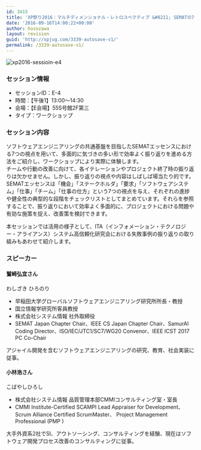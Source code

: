 ```yaml
---
id: 3415
title: 'XP祭り2016：マルチディメンショナル・レトロスペクティブ &#8211; SEMATの7つの視点で気づきの多い多面的な振り返り -（鷲崎弘宜さん、小林浩さん）'
date: '2016-09-16T14:00:22+00:00'
author: hosozawa
layout: revision
guid: 'http://xpjug.com/3339-autosave-v1/'
permalink: /3339-autosave-v1/
---
```


![xp2016-sessioin-e4](http://xpjug.com/wp-content/uploads/2016/09/xp2016-sessioin-e4.png)

### セッション情報

- セッションID：E-4
- 時間：【午後1】13:00～14:30
- 会場：【E会場】55S号館2F第三
- タイプ：ワークショップ

### セッション内容

ソフトウェアエンジニアリングの共通基盤を目指したSEMATエッセンスにおける7つの視点を用いて、多面的に気づきの多い形で効率よく振り返りを進める方法をご紹介し、ワークショップにより実際に体験します。  
チームや行動の改善に向けて、各イテレーションやプロジェクト終了時の振り返りは欠かせません。しかし、振り返りの視点や内容はしばしば場当たり的です。SEMATエッセンスは「機会」「ステークホルダ」「要求」「ソフトウェアシステム」「仕事」「チーム」「仕事の仕方」という7つの視点を与え、それぞれの進捗や健全性の典型的な段階をチェックリストとしてまとめています。それらを参照することで、振り返りにおいて効率よく多面的に、プロジェクトにおける問題や有効な施策を捉え、改善策を検討できます。

本セッションでは活用の様子として、ITA（<wbr></wbr>インフォメーション・テクノロジー・アライアンス）システム高信頼化研究会における失敗事例の振り返りの取り組みも<wbr></wbr>あわせて紹介します。

### スピーカー

#### 鷲崎弘宜さん

わしざき ひろのり

- 早稲田大学グローバルソフトウェアエンジニアリング研究所所長・教授
- 国立情報学研究所客員教授
- 株式会社システム情報 社外取締役
- SEMAT Japan Chapter Chair、IEEE CS Japan Chapter Chair、SamurAI Coding Director、ISO/IEC/JTC1/SC7/WG20 Convenor、IEEE ICST 2017 PC Co-Chair

アジャイル開発を含むソフトウェアエンジニアリングの研究、教育、社会実装に従事。

#### 小林浩さん

こばやしひろし

- 株式会社システム情報 品質管理本部CMMIコンサルティング室・室長
- CMMI Institute-Certified SCAMPI Lead Appraiser for Development、 Scrum Alliance Certified ScrumMaster、 Project Management Professional (PMP )

大手外資系2社でSI、アウトソーシング、<wbr></wbr>コンサルティングを経験、<wbr></wbr>現在はソフトウェア開発プロセス改善のコンサルティングに従事。